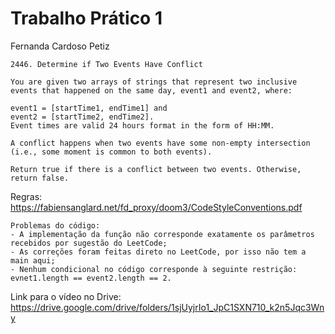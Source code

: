 #   Trabalho Prático 1   
   Fernanda Cardoso Petiz   
   
    2446. Determine if Two Events Have Conflict
   
    You are given two arrays of strings that represent two inclusive events that happened on the same day, event1 and event2, where:

    event1 = [startTime1, endTime1] and
    event2 = [startTime2, endTime2].
    Event times are valid 24 hours format in the form of HH:MM.

    A conflict happens when two events have some non-empty intersection (i.e., some moment is common to both events).

    Return true if there is a conflict between two events. Otherwise, return false.
    
   
   Regras: https://fabiensanglard.net/fd_proxy/doom3/CodeStyleConventions.pdf 
    
    Problemas do código:
    - A implementação da função não corresponde exatamente os parâmetros recebidos por sugestão do LeetCode;
    - As correções foram feitas direto no LeetCode, por isso não tem a main aqui;
    - Nenhum condicional no código corresponde à seguinte restrição: evnet1.length == event2.length == 2.
    
   Link para o vídeo no Drive: https://drive.google.com/drive/folders/1sjUyjrIo1_JpC1SXN710_k2n5Jqc3Wny 
